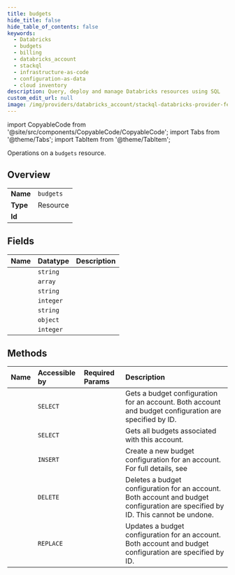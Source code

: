 ```yaml
---
title: budgets
hide_title: false
hide_table_of_contents: false
keywords:
  - Databricks
  - budgets
  - billing
  - databricks_account
  - stackql
  - infrastructure-as-code
  - configuration-as-data
  - cloud inventory
description: Query, deploy and manage Databricks resources using SQL
custom_edit_url: null
image: /img/providers/databricks_account/stackql-databricks-provider-featured-image.png
---
```


import CopyableCode from '@site/src/components/CopyableCode/CopyableCode';
import Tabs from '@theme/Tabs';
import TabItem from '@theme/TabItem';

Operations on a <code>budgets</code> resource.  

## Overview
<table><tbody>
<tr><td><b>Name</b></td><td><code>budgets</code></td></tr>
<tr><td><b>Type</b></td><td>Resource</td></tr>
<tr><td><b>Id</b></td><td><CopyableCode code="databricks_account.billing.budgets" /></td></tr>
</tbody></table>

## Fields
| Name | Datatype | Description |
|:-----|:---------|:------------|
| <CopyableCode code="account_id" /> | `string` |  |
| <CopyableCode code="alert_configurations" /> | `array` |  |
| <CopyableCode code="budget_configuration_id" /> | `string` |  |
| <CopyableCode code="create_time" /> | `integer` |  |
| <CopyableCode code="display_name" /> | `string` |  |
| <CopyableCode code="filter" /> | `object` |  |
| <CopyableCode code="update_time" /> | `integer` |  |

## Methods
| Name | Accessible by | Required Params | Description |
|:-----|:--------------|:----------------|:------------|
| <CopyableCode code="get" /> | `SELECT` | <CopyableCode code="account_id, budget_id" /> | Gets a budget configuration for an account. Both account and budget configuration are specified by ID. |
| <CopyableCode code="list" /> | `SELECT` | <CopyableCode code="account_id" /> | Gets all budgets associated with this account. |
| <CopyableCode code="create" /> | `INSERT` | <CopyableCode code="account_id" /> | Create a new budget configuration for an account. For full details, see |
| <CopyableCode code="delete" /> | `DELETE` | <CopyableCode code="account_id, budget_id" /> | Deletes a budget configuration for an account. Both account and budget configuration are specified by ID. This cannot be undone. |
| <CopyableCode code="update" /> | `REPLACE` | <CopyableCode code="account_id, budget_id" /> | Updates a budget configuration for an account. Both account and budget configuration are specified by ID. |
